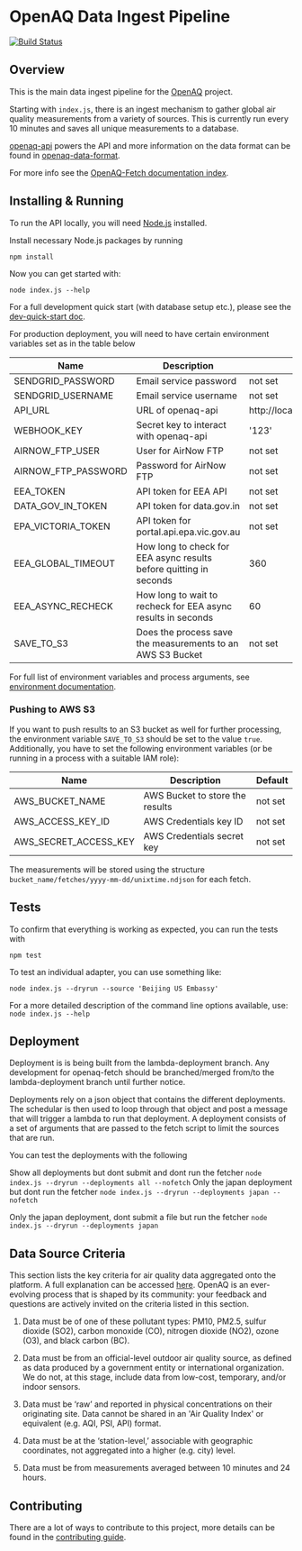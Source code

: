 # OpenAQ Data Ingest Pipeline

[![Build Status](https://travis-ci.org/openaq/openaq-fetch.svg?branch=master)](https://travis-ci.org/openaq/openaq-fetch)

## Overview

This is the main data ingest pipeline for the [OpenAQ](https://openaq.org) project.

Starting with `index.js`, there is an ingest mechanism to gather global air quality measurements from a variety of sources. This is currently run every 10 minutes and saves all unique measurements to a database.

[openaq-api](https://github.com/openaq/openaq-api) powers the API and more information on the data format can be found in [openaq-data-format](https://github.com/openaq/openaq-data-format).

For more info see the [OpenAQ-Fetch documentation index](docs/index.md).

## Installing & Running

To run the API locally, you will need [Node.js](https://nodejs.org) installed.

Install necessary Node.js packages by running

`npm install`

Now you can get started with:

`node index.js --help`

For a full development quick start (with database setup etc.), please see the [dev-quick-start doc](docs/dev-quick-start.md).

For production deployment, you will need to have certain environment variables set as in the table below

| Name | Description | Default |
|---|---|---|
| SENDGRID_PASSWORD | Email service password | not set |
| SENDGRID_USERNAME | Email service username | not set |
| API_URL | URL of openaq-api | http://localhost:3004/v1/webhooks |
| WEBHOOK_KEY | Secret key to interact with openaq-api | '123' |
| AIRNOW_FTP_USER | User for AirNow FTP | not set |
| AIRNOW_FTP_PASSWORD | Password for AirNow FTP | not set |
| EEA_TOKEN | API token for EEA API | not set |
| DATA_GOV_IN_TOKEN | API token for data.gov.in | not set |
| EPA_VICTORIA_TOKEN | API token for portal.api.epa.vic.gov.au | not set |
| EEA_GLOBAL_TIMEOUT | How long to check for EEA async results before quitting in seconds | 360 |
| EEA_ASYNC_RECHECK | How long to wait to recheck for EEA async results in seconds | 60 |
| SAVE_TO_S3 | Does the process save the measurements to an AWS S3 Bucket | not set |

For full list of environment variables and process arguments, see [environment documentation](docs/env.md).

### Pushing to AWS S3

If you want to push results to an S3 bucket as well for further processing, the environment variable `SAVE_TO_S3` should be set to the value `true`. Additionally, you have to set the following environment variables (or be running in a process with a suitable IAM role):

| Name | Description | Default |
|---|---|---|
| AWS_BUCKET_NAME | AWS Bucket to store the results | not set |
| AWS_ACCESS_KEY_ID | AWS Credentials key ID | not set |
| AWS_SECRET_ACCESS_KEY | AWS Credentials secret key | not set |

The measurements will be stored using the structure `bucket_name/fetches/yyyy-mm-dd/unixtime.ndjson` for each fetch.

## Tests

To confirm that everything is working as expected, you can run the tests with

`npm test`

To test an individual adapter, you can use something like:

`node index.js --dryrun --source 'Beijing US Embassy'`

For a more detailed description of the command line options available, use: `node index.js --help`

## Deployment
Deployment is is being built from the lambda-deployment branch. Any development for openaq-fetch should be branched/merged from/to the lambda-deployment branch until further notice.

Deployments rely on a json object that contains the different deployments. The schedular is then used to loop through that object and post a message that will trigger a lambda to run that deployment. A deployment consists of a set of arguments that are passed to the fetch script to limit the sources that are run.

You can test the deployments with the following

Show all deployments but dont submit and dont run the fetcher
`
node index.js --dryrun --deployments all --nofetch
`
Only the japan deployment but dont run the fetcher
`
node index.js --dryrun --deployments japan --nofetch
`

Only the japan deployment, dont submit a file but run the fetcher
`
node index.js --dryrun --deployments japan
`


## Data Source Criteria

This section lists the key criteria for air quality data aggregated
onto the platform. A full explanation can be accessed
[here](https://medium.com/@openaq/where-does-openaq-data-come-from-a5cf9f3a5c85#.919hlx2by). OpenAQ
is an ever-evolving process that is shaped by its community: your
feedback and questions are actively invited on the criteria listed in
this section.

1. Data must be of one of these pollutant types: PM10, PM2.5, sulfur dioxide (SO2), carbon monoxide (CO), nitrogen dioxide (NO2), ozone (O3), and black carbon (BC).

2. Data must be from an official-level outdoor air quality source, as defined as data produced by a government entity or international organization. We do not, at this stage, include data from low-cost, temporary, and/or indoor sensors.

3. Data must be ‘raw’ and reported in physical concentrations on their originating site. Data cannot be shared in an 'Air Quality Index' or equivalent (e.g. AQI, PSI, API) format.

4. Data must be at the ‘station-level,’ associable with geographic coordinates, not aggregated into a higher (e.g. city) level.

5. Data must be from measurements averaged between 10 minutes and 24 hours.


## Contributing
There are a lot of ways to contribute to this project, more details can be found in the [contributing guide](CONTRIBUTING.md).
